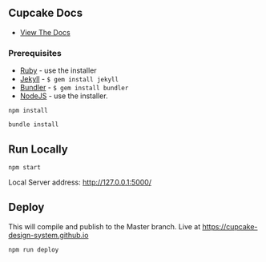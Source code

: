 ## Cupcake Docs

 - [View The Docs](https://cupcake-design-system.github.io)

### Prerequisites

 - [Ruby](https://www.ruby-lang.org/en/downloads/) - use the installer
 - [Jekyll](https://jekyllrb.com/) - ```$ gem install jekyll```
 - [Bundler](https://bundler.io) - ```$ gem install bundler```
 - [NodeJS](https://nodejs.org/en/download/) - use the installer.

```npm install```

```bundle install```

## Run Locally
```npm start```

Local Server address: http://127.0.0.1:5000/

## Deploy
This will compile and publish to the Master branch. Live at https://cupcake-design-system.github.io

```npm run deploy```



